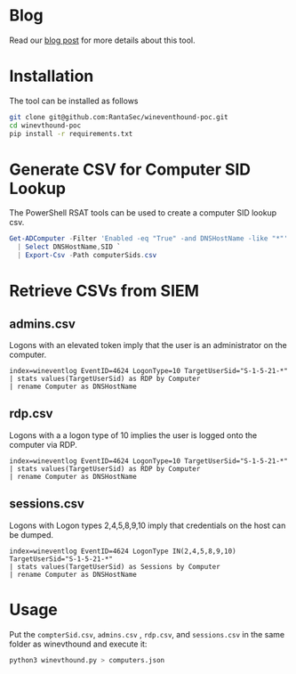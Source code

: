 
# Blog

Read our [blog post](https://medium.com/@RantaSec/bloodhound-for-blue-teams-windows-event-id-4624-a259c76ee09e) for more details about this tool.

# Installation

The tool can be installed as follows

```bash
git clone git@github.com:RantaSec/wineventhound-poc.git
cd winevthound-poc
pip install -r requirements.txt
```

# Generate CSV for Computer SID Lookup

The PowerShell RSAT tools can be used to create a computer SID lookup csv.

```powershell
Get-ADComputer -Filter 'Enabled -eq "True" -and DNSHostName -like "*"' `
  | Select DNSHostName,SID `
  | Export-Csv -Path computerSids.csv
```


# Retrieve CSVs from SIEM

## admins.csv

Logons with an elevated token imply that the user is an administrator on the computer.

```spl
index=wineventlog EventID=4624 LogonType=10 TargetUserSid="S-1-5-21-*" 
| stats values(TargetUserSid) as RDP by Computer
| rename Computer as DNSHostName
```


## rdp.csv

Logons with a a logon type of 10 implies the user is logged onto the computer via RDP.

```
index=wineventlog EventID=4624 LogonType=10 TargetUserSid="S-1-5-21-*" 
| stats values(TargetUserSid) as RDP by Computer
| rename Computer as DNSHostName
```


## sessions.csv

Logons with Logon types 2,4,5,8,9,10 imply that credentials on the host can be dumped.

```
index=wineventlog EventID=4624 LogonType IN(2,4,5,8,9,10) TargetUserSid="S-1-5-21-*" 
| stats values(TargetUserSid) as Sessions by Computer
| rename Computer as DNSHostName
```


# Usage

Put the `compterSid.csv`, `admins.csv` , `rdp.csv`, and `sessions.csv` in the same folder as winevthound and execute it:

```bash
python3 winevthound.py > computers.json  
```
